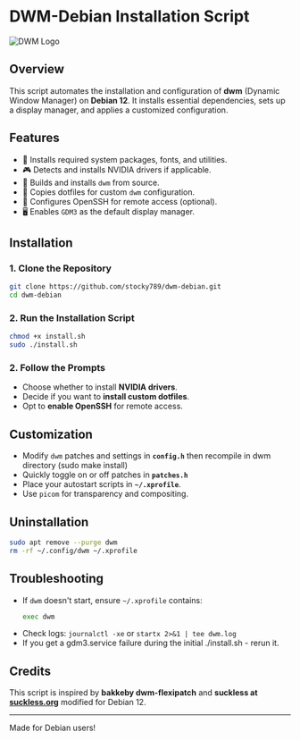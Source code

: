 # DWM-Debian Installation Script

![DWM Logo](https://upload.wikimedia.org/wikipedia/commons/thumb/0/0d/Dwm-logo.svg/1920px-Dwm-logo.svg.png)

## Overview
This script automates the installation and configuration of **dwm** (Dynamic Window Manager) on **Debian 12**. It installs essential dependencies, sets up a display manager, and applies a customized configuration.

## Features
- 🚀 Installs required system packages, fonts, and utilities.
- 🎮 Detects and installs NVIDIA drivers if applicable.
- 🔧 Builds and installs `dwm` from source.
- 🎨 Copies dotfiles for custom `dwm` configuration.
- 📡 Configures OpenSSH for remote access (optional).
- 🖥️ Enables `GDM3` as the default display manager.

## Installation
### 1. Clone the Repository
```bash
git clone https://github.com/stocky789/dwm-debian.git
cd dwm-debian
```

### 2. Run the Installation Script
```bash
chmod +x install.sh
sudo ./install.sh
```

### 2. Follow the Prompts
- Choose whether to install **NVIDIA drivers**.
- Decide if you want to **install custom dotfiles**.
- Opt to **enable OpenSSH** for remote access.

## Customization
- Modify `dwm` patches and settings in **`config.h`** then recompile in dwm directory (sudo make install)
- Quickly toggle on or off patches in **`patches.h`**
- Place your autostart scripts in **`~/.xprofile`**.
- Use `picom` for transparency and compositing.

## Uninstallation
```bash
sudo apt remove --purge dwm
rm -rf ~/.config/dwm ~/.xprofile
```

## Troubleshooting
- If `dwm` doesn't start, ensure `~/.xprofile` contains:
  ```bash
  exec dwm
  ```
- Check logs: `journalctl -xe` or `startx 2>&1 | tee dwm.log`
- If you get a gdm3.service failure during the initial ./install.sh - rerun it.

## Credits
This script is inspired by **bakkeby dwm-flexipatch** and **suckless at [suckless.org](https://suckless.org/)** modified for Debian 12.

---
Made for Debian users!

